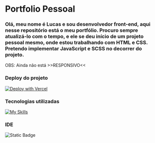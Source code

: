 # Portfolio Pessoal

### Olá, meu nome é Lucas e sou desenvolvedor front-end, aqui nesse repositório está o meu portfólio. Procuro sempre atualizá-lo com o tempo, e ele se deu início de um projeto pessoal mesmo, onde estou trabalhando com HTML e CSS. Pretendo implementar JavaScript e SCSS no decorrer do projeto. 

OBS: Ainda não está >>RESPONSIVO<<

### Deploy do projeto
[![Deploy with Vercel](https://vercel.com/button)](https://myportfolio-lucascampardo.vercel.app/)

### Tecnologias utilizadas
[![My Skills](https://skillicons.dev/icons?i=html,css,git,vercel)](https://skillicons.dev)

### IDE
![Static Badge](https://img.shields.io/badge/editor-webstorm-cyan)



